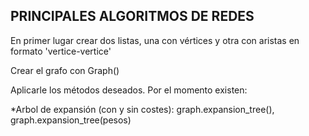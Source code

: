 ## PRINCIPALES ALGORITMOS DE REDES

En primer lugar crear dos listas, una con vértices y otra con aristas en formato 'vertice-vertice'

Crear el grafo con Graph()

Aplicarle los métodos deseados. Por el momento existen:

*Arbol de expansión (con y sin costes): graph.expansion_tree(), graph.expansion_tree(pesos)
